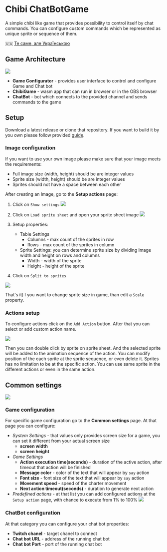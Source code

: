 # Chibi ChatBotGame
A simple chibi like game that provides possibility to control itself by chat commands.
You can configure custom commands which be represented as unique sprite or sequence of them.

🇺🇦 [Те саме, але Українською](./Docs/Wiki/Localization/README_UA.md)

## Game Architecture
![](./Docs/Images/project_architecture.png)

- **Game Configurator** - provides user interface to control and configure Game and Chat bot
- **ChibiGame** - wasm app that can run in browser or in the OBS browser
- **ChatBot** - bot which connects to the provided channel and sends commands to the game

## Setup
Download a latest release or clone that repository. If you want to build it by you own please follow
provided [guide](./Docs/Wiki/SetupGuide.md).

### Image configuration
If you want to use your own image please make sure that your image meets the requirements:
- Full image size (width, height) should be are integer values
- Sprite size (width, height) should be are integer values
- Sprites should not have a space between each other

After creating an Image, go to the **Setup actions** page:
1. Click on `Show settings`
    ![](./Docs/Images/actions_setup_show_settings.png)

2. Click on `Load sprite sheet` and open your sprite sheet image
    ![](./Docs/Images/actions_setup_load_sprite_sheet.png)

3. Setup properties:
    - Table Settings
        - Columns - max count of the sprites in row
        - Rows - max count of the sprites in column
    - Sprite Settings: you can determine sprite size by dividing Image width and height on rows and columns
        - Width - width of the sprite
        - Height - height of the sprite
4. Click on `Split to sprites`

![](./Docs/Images/actions_setup_sprite_sheet_config.png.png)

That's it) I you want to change sprite size in game, than edit a `Scale` property.

### Actions setup
To configure actions click on the `Add Action` button. After that you can
select or add custom action name.

![](./Docs/Images/actions_setup_add_action.png)

Then you can double click by sprite on sprite sheet.
And the selected sprite will be added to the animation sequence of the action.
You can modify position of the each sprite at the sprite sequence, or even delete it.
Sprites has no limitation to be at the specific action. You can use same sprite
in the different actions or even in the same action.

## Common settings
![](./Docs/Images/common_configuration.png)

### Game configuration
For specific game configuration go to the **Common settings** page.
At that page you can configure:
- *System Settings* - that values only provides screen size for a game, you can set it different from your actual screen size
    - **screen width**
    - **screen height**
- *Game Settings*
    - **Action execution time(seconds)** - duration of the active action, after timeout that action will be finished
    - **Message color** - color of the text that will appear by `say` action
    - **Font size** - font size of the text  that will appear by `say` action
    - **Movement speed** - speed of the charter movement
    - **Next action timeout(seconds)** - duration to generate next action
- *Predefined actions* - at that list you can add configured actions at the `Setup action` page, with chance to execute from 1% to 100%
    ![](./Docs/Images/coomon_settings_add_predefined_action.png)

### ChatBot configuration
At that category you can configure your chat bot properties:
- **Twitch chanel** - target chanel to connect
- **Chat bot URL** - address of the running chat bot
- **Chat bot Port** - port of the running chat bot

